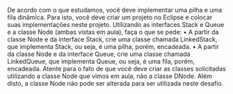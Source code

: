 De acordo com o que estudamos, você deve implementar uma pilha e uma fila dinâmica. Para isto, você deve criar um projeto no Eclipse e colocar suas implementações neste projeto. Utilizando as interfaces Stack e Queue e a classe Node (ambas vistas em aula), faça o que se pede:
• A partir da classe Node e da interface Stack, crie uma classe chamada LinkedStack, que implementa Stack, ou seja, é uma pilha, porém, encadeada.
• A partir da classe Node e da interface Queue, crie uma classe chamada LinkedQueue, que implementa Queue, ou seja, é uma fila, porém, encadeada.
Atente para o fato de que você deve criar as classes solicitadas utilizando a classe Node que vimos em aula, não a classe DNode. Além disto, a classe Node não pode ser alterada para ser utilizada neste desafio.
